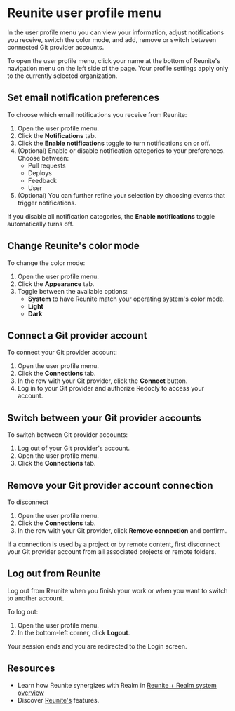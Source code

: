 # Reunite user profile menu

In the user profile menu you can view your information, adjust notifications you receive, switch the color mode, and add, remove or switch between connected Git provider accounts.

To open the user profile menu, click your name at the bottom of Reunite's navigation menu on the left side of the page.
Your profile settings apply only to the currently selected organization.

## Set email notification preferences

To choose which email notifications you receive from Reunite:

1. Open the user profile menu.
1. Click the **Notifications** tab.
1. Click the **Enable notifications** toggle to turn notifications on or off.
1. (Optional) Enable or disable notification categories to your preferences.
   Choose between:
     - Pull requests
     - Deploys
     - Feedback
     - User
1. (Optional) You can further refine your selection by choosing events that trigger notifications.

If you disable all notification categories, the **Enable notifications** toggle automatically turns off.

## Change Reunite's color mode

To change the color mode:

1. Open the user profile menu.
1. Click the **Appearance** tab.
1. Toggle between the available options:
   - **System** to have Reunite match your operating system's color mode.
   - **Light**
   - **Dark**

## Connect a Git provider account

To connect your Git provider account:

1. Open the user profile menu.
1. Click the **Connections** tab.
1. In the row with your Git provider, click the **Connect** button.
1. Log in to your Git provider and authorize Redocly to access your account.

## Switch between your Git provider accounts

To switch between Git provider accounts:

1. Log out of your Git provider's account.
1. Open the user profile menu.
1. Click the **Connections** tab.

## Remove your Git provider account connection

To disconnect

1. Open the user profile menu.
1. Click the **Connections** tab.
1. In the row with your Git provider, click **Remove connection** and confirm.

If a connection is used by a project or by remote content, first disconnect your Git provider account from all associated projects or remote folders.

## Log out from Reunite

Log out from Reunite when you finish your work or when you want to switch to another account.

To log out:

1. Open the user profile menu.
2. In the bottom-left corner, click **Logout**.

Your session ends and you are redirected to the Login screen.

## Resources

- Learn how Reunite synergizes with Realm in [Reunite + Realm system overview](../../index.md)
- Discover [Reunite's](../concepts/reunite.md) features.
